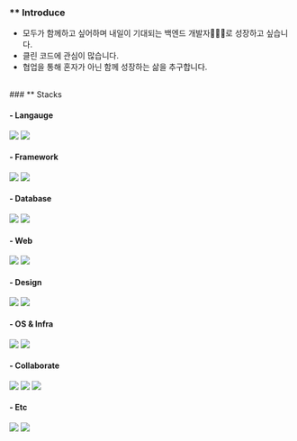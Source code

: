### ** Introduce
<!-- ### Junior Server-Backend Developer -->
- 모두가 함께하고 싶어하며 내일이 기대되는 백엔드 개발자🧑🏻‍💻로 성장하고 싶습니다.
- 클린 코드에 관심이 많습니다.
- 협업을 통해 혼자가 아닌 함께 성장하는 삶을 추구합니다.
<br>
### ** Stacks
  <h4>- Langauge</h4>
    <img src="https://img.shields.io/badge/Python-E89313?style=flat-square&logo=CSS3&logoColor=white"/>
    <img src="https://img.shields.io/badge/JavaScript-E34F26?style=flat-square&logo=HTML5&logoColor=white"/>
    <!--<img src="https://img.shields.io/badge/Java-EF323D?style=flat-square&logo=NGINX&logoColor=white"/> -->
  <h4>- Framework</h4>
    <img src="https://img.shields.io/badge/Django-0769AD?style=flat-square&logo=JavaScript&logoColor=white"/>
    <img src="https://img.shields.io/badge/bootstrap-7952B3?style=flat-square&logo=Bootstrap&logoColor=white"/>
  <h4>- Database</h4>
    <img src="https://img.shields.io/badge/SQLite-DA1F26?style=flat-square&logo=GitBook&logoColor=white"/>
    <img src="https://img.shields.io/badge/PostgreSQL-56B366?style=flat-square&logo=Notion&logoColor=white"/>
  <h4>- Web</h4>
    <img src="https://img.shields.io/badge/Html(Css)-3776AB?style=flat-square&logo=Python&logoColor=white"/>
    <img src="https://img.shields.io/badge/Bootstrap-092E20?style=flat-square&logo=Python&logoColor=white"/>
  <h4>- Design</h4>
    <img src="https://img.shields.io/badge/Figma-FF4F8B?style=flat-square&logo=GitBook&logoColor=white"/>
    <img src="https://img.shields.io/badge/Ovenapp-407AFC?style=flat-square&logo=GitBook&logoColor=white"/>
  <h4>- OS & Infra</h4>
    <img src="https://img.shields.io/badge/Ubuntu-4169E1?style=flat-square&logo=PostgreSQL&logoColor=white"/>
    <img src="https://img.shields.io/badge/AWS(S3, Lightsail)-003B57?style=flat-square&logo=SQLite&logoColor=white"/>
  <h4>- Collaborate</h4>
    <img src="https://img.shields.io/badge/GitHub-F05032?style=flat-square&logo=Git&logoColor=white"/>
    <img src="https://img.shields.io/badge/Notion-181717?style=flat-square&logo=GitHub&logoColor=white"/>
    <img src="https://img.shields.io/badge/Discord-FF3366?style=flat-square&logo=Figma&logoColor=white"/>
  <h4>- Etc</h4>
    <img src="https://img.shields.io/badge/Draw.io-232F3E?style=flat-square&logo=Amazon AWS&logoColor=white"/>
    <img src="https://img.shields.io/badge/ErdCloud-6D4C9F?style=flat-square&logo=Monster&logoColor=white"/>
  <br>
